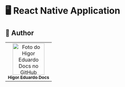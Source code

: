 # :desktop_computer: React Native Application

<!-- - Anime Js Mastery: [anime-vault/jsmastery](https://github.com/higoreduardodocs/next-application/tree/anime-vault/jsmastery) -->

## :unicorn: Author

<table>
  <tr>
    <td align="center">
      <a href="https://github.com/higoreduardodocs">
        <img src="https://avatars.githubusercontent.com/u/143645475?v=4" width="100px;" alt="Foto do Higor Eduardo Docs no GitHub"/><br>
        <sub>
          <b>Higor Eduardo Docs</b>
        </sub>
      </a>
    </td>
  </tr>
</table>
